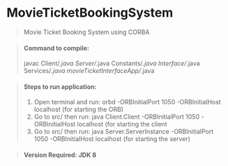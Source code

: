 # MovieTicketBookingSystem

> Movie Ticket Booking System using CORBA 

> #### Command to compile:
> javac Client/*.java Server/*.java Constants/*.java Interface/*.java Services/*.java movieTicketInterfaceApp/*.java


> #### Steps to run application: 
> 1) Open terminal and run: orbd -ORBInitialPort 1050 -ORBInitialHost localhost (for starting the ORB)
> 2) Go to src/ then run: java Client.Client -ORBInitialPort 1050 -ORBInitialHost localhost (for starting the client
> 3) Go to src/ then run: java Server.ServerInstance -ORBInitialPort 1050 -ORBInitialHost localhost (for starting the server)

> #### Version Required: JDK 8

